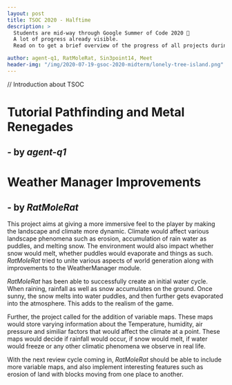 ```yaml
---
layout: post
title: TSOC 2020 - Halftime
description: >
  Students are mid-way through Google Summer of Code 2020 🎉 
  A lot of progress already visible.
  Read on to get a brief overview of the progress of all projects during the first half.

author: agent-q1, RatMoleRat, Sin3point14, Meet
header-img: "/img/2020-07-19-gsoc-2020-midterm/lonely-tree-island.png"
---
```


// Introduction about TSOC

# Tutorial Pathfinding and Metal Renegades
## - by _agent-q1_



# Weather Manager Improvements
## - by _RatMoleRat_

This project aims at giving a more immersive feel to the player by making the landscape and climate more dynamic. Climate would affect various landscape phenomena such as erosion, accumulation of rain water as puddles, and melting snow. The environment would also impact whether snow would melt, whether puddles would evaporate and things as such.
_RatMoleRat_ tried to unite various aspects of world generation along with improvements to the WeatherManager module.

_RatMoleRat_ has been able to successfully create an initial water cycle. When raining, rainfall as well as snow accumulates on the ground. Once sunny, the snow melts into water puddles, and then further gets evaporated into the atmosphere.
This adds to the realism of the game. 

Further, the project called for the addition of variable maps. These maps would store varying information about the Temperature, humidity, air pressure and similiar factors that would affect the climate at a point. These maps would decide if rainfall would occur, if snow would melt, if water would freeze or any other climatic phenomena we observe in real life.

With the next review cycle coming in, _RatMoleRat_ should be able to include more variable maps, and also implement interesting features such as erosion of land with blocks moving from one place to another.

